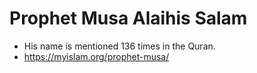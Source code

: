 # Prophet Musa Alaihis Salam

- His name is mentioned 136 times in the Quran.
- https://myislam.org/prophet-musa/
